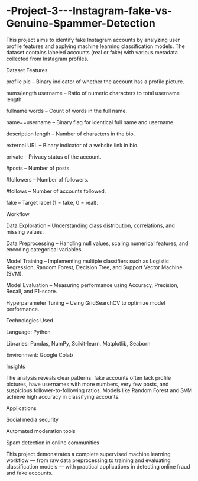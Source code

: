 # -Project-3---Instagram-fake-vs-Genuine-Spammer-Detection
This project aims to identify fake Instagram accounts by analyzing user profile features and applying machine learning classification models. The dataset contains labeled accounts (real or fake) with various metadata collected from Instagram profiles.

Dataset Features

profile pic – Binary indicator of whether the account has a profile picture.

nums/length username – Ratio of numeric characters to total username length.

fullname words – Count of words in the full name.

name==username – Binary flag for identical full name and username.

description length – Number of characters in the bio.

external URL – Binary indicator of a website link in bio.

private – Privacy status of the account.

#posts – Number of posts.

#followers – Number of followers.

#follows – Number of accounts followed.

fake – Target label (1 = fake, 0 = real).

Workflow

Data Exploration – Understanding class distribution, correlations, and missing values.

Data Preprocessing – Handling null values, scaling numerical features, and encoding categorical variables.

Model Training – Implementing multiple classifiers such as Logistic Regression, Random Forest, Decision Tree, and Support Vector Machine (SVM).

Model Evaluation – Measuring performance using Accuracy, Precision, Recall, and F1-score.

Hyperparameter Tuning – Using GridSearchCV to optimize model performance.

Technologies Used

Language: Python

Libraries: Pandas, NumPy, Scikit-learn, Matplotlib, Seaborn

Environment: Google Colab

Insights

The analysis reveals clear patterns: fake accounts often lack profile pictures, have usernames with more numbers, very few posts, and suspicious follower-to-following ratios. Models like Random Forest and SVM achieve high accuracy in classifying accounts.

Applications

Social media security

Automated moderation tools

Spam detection in online communities

This project demonstrates a complete supervised machine learning workflow — from raw data preprocessing to training and evaluating classification models — with practical applications in detecting online fraud and fake accounts.
